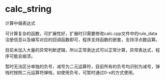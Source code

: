 # calc_string
计算中缀表达式

可计算复杂的函数，可扩展性好，扩展时只需要修改calc.cpp文件中的rule_data注册信息以及编写对应的回调函数即可，程序支持函数的嵌套，支持浮点数运算。

目前未加入大量的异常判断逻辑，所以正常表达式可以正常计算，异常表达式，程序可能会崩溃。

暂时无法区分单独的负号，减号为二元运算符，目前所有的负号均识别为减号，弹栈时按照二元运算符弹栈，如使用负号，可暂时通过0-x的方式使用。